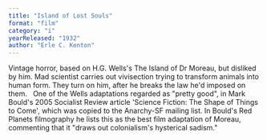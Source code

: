 ```yaml
---
title: "Island of Lost Souls"
format: "film"
category: "i"
yearReleased: "1932"
author: "Erle C. Kenton"
---
```

Vintage horror, based on H.G. Wells's The Island of Dr  Moreau, but disliked by him. Mad scientist carries out vivisection trying to  transform animals into human form. They turn on him, after he breaks the law  he'd imposed on them.
 
One of the Wells adaptations regarded as "pretty good", in  Mark Bould's 2005 Socialist Review article 'Science Fiction: The Shape of  Things to Come', which was copied to the Anarchy-SF mailing list. In Bould's  Red Planets filmography he lists this  as the best film adaptation of Moreau, commenting that it "draws out  colonialism's hysterical sadism."
 